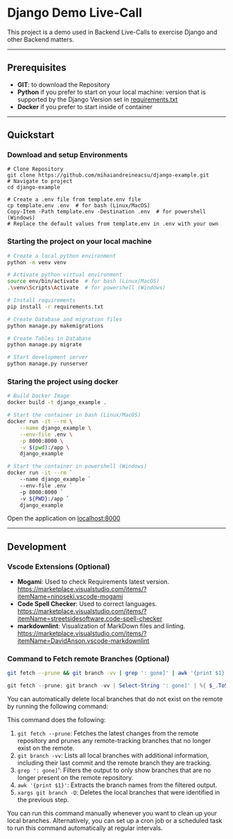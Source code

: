 # Django Demo Live-Call

This project is a demo used in Backend Live-Calls to exercise Django and other Backend matters.

---

## Prerequisites

- **GIT**: to download the Repository
- **Python** if you prefer to start on your local machine: version that is supported by the Django Version set in [requirements.txt](./requirements.txt)
- **Docker** if you prefer to start inside of container

---

## Quickstart

### Download and setup Environments

```shell
# Clone Repository
git clone https://github.com/mihaiandreineacsu/django-example.git
# Navigate to project
cd django-example

# Create a .env file from template.env file
cp template.env .env  # for bash (Linux/MacOS)
Copy-Item -Path template.env -Destination .env  # for powershell (Windows)
# Replace the default values from template.env in .env with your own
```

### Starting the project on your local machine

```bash
# Create a local python environment
python -m venv venv

# Activate python virtual environment
source env/bin/activate  # for bash (Linux/MacOS)
.\venv\Scripts\Activate  # for powershell (Windows)

# Install requirements
pip install -r requirements.txt

# Create Database and migration files
python manage.py makemigrations

# Create Tables in Database
python manage.py migrate

# Start development server
python manage.py runserver
```

### Staring the project using docker

```bash
# Build Docker Image
docker build -t django_example .

# Start the container in bash (Linux/MacOS)
docker run -it --rm \
    --name django_example \
    --env-file .env \
    -p 8000:8000 \
    -v $(pwd):/app \
    django_example

# Start the container in powershell (Windows)
docker run -it --rm `
    --name django_example `
    --env-file .env `
    -p 8000:8000 `
    -v ${PWD}:/app `
    django_example
```

Open the application on [localhost:8000](http://localhost:8000)

---

## Development

### Vscode Extensions (Optional)

- **Mogami**: Used to check Requirements latest version. <https://marketplace.visualstudio.com/items/?itemName=ninoseki.vscode-mogami>
- **Code Spell Checker**: Used to correct languages. <https://marketplace.visualstudio.com/items/?itemName=streetsidesoftware.code-spell-checker>
- **markdownlint**: Visualization of MarkDown files and linting. <https://marketplace.visualstudio.com/items/?itemName=DavidAnson.vscode-markdownlint>

### Command to Fetch remote Branches (Optional)

```bash
git fetch --prune && git branch -vv | grep ': gone]' | awk '{print $1}' | xargs git branch -D
```

```powershell
git fetch --prune; git branch -vv | Select-String ': gone]' | %{ $_.ToString().Trim().Split(' ')[0] } | %{ git branch -D $_ }

```

You can automatically delete local branches that do not exist on the remote by running the following command:

This command does the following:

1. ```git fetch --prune```: Fetches the latest changes from the remote repository and prunes any remote-tracking branches that no longer exist on the remote.
1. ```git branch -vv```: Lists all local branches with additional information, including their last commit and the remote branch they are tracking.
1. ```grep ': gone]```': Filters the output to only show branches that are no longer present on the remote repository.
1. ```awk '{print $1}'```: Extracts the branch names from the filtered output.
1. ```xargs git branch -D```: Deletes the local branches that were identified in the previous step.

You can run this command manually whenever you want to clean up your local branches. Alternatively, you can set up a cron job or a scheduled task to run this command automatically at regular intervals.

